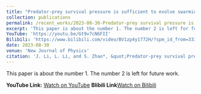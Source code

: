 ```yaml
---
title: "Predator-prey survival pressure is sufficient to evolve swarming behaviors"
collection: publications
permalink: /recent_works/2023-08-30-Predator-prey survival pressure is sufficient to evolve swarming behaviors
excerpt: 'This paper is about the number 1. The number 2 is left for future work.'
YouTube: 'https://youtu.be/Gt9v7cN6FII'
Bilibili: 'https://www.bilibili.com/video/BV1zp4y1772H/?spm_id_from=333.999.0.0&amp;vd_source=288648f5b920459d12ebbcfd2da00a19'
date: 2023-08-30
venue: 'New Journal of Physics'
citation: 'J. Li, L. Li, and S. Zhao*, &quot;Predator-prey survival pressure is sufficient to evolve swarming behaviors&quot;, 2023 New Journal of Physics, 25 092001.'
---
```

This paper is about the number 1. The number 2 is left for future work.

**YouTube Link:** [Watch on YouTube](<https://youtu.be/Gt9v7cN6FII>)
**Blibili Link**[Watch on Bilibili](<https://www.bilibili.com/video/BV1zp4y1772H/?spm_id_from=333.999.0.0&amp;vd_source=288648f5b920459d12ebbcfd2da00a19>)
